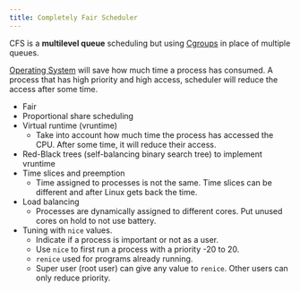 ```yaml
---
title: Completely Fair Scheduler
---
```


CFS is a **multilevel queue** scheduling but using [Cgroups](/computer-architecture-network-technology-and-operating-systems/operating-systems/cgroups) in place of multiple queues.

[Operating System](/computer-architecture-network-technology-and-operating-systems/operating-systems/operating-system) will save how much time a process has consumed. A process that has high priority and high access, scheduler will reduce the access after some time.

- Fair
- Proportional share scheduling
- Virtual runtime (vruntime)
	- Take into account how much time the process has accessed the CPU. After some time, it will reduce their access.
- Red-Black trees (self-balancing binary search tree) to implement vruntime
- Time slices and preemption
	- Time assigned to processes is not the same. Time slices can be different and after Linux gets back the time.
- Load balancing
	- Processes are dynamically assigned to different cores. Put unused cores on hold to not use battery.
- Tuning with `nice` values.
	- Indicate if a process is important or not as a user.
	- Use `nice` to first run a process with a priority -20 to 20.
	- `renice` used for programs already running.
	- Super user (root user) can give any value to `renice`. Other users can only reduce priority.